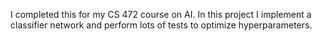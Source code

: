 I completed this for my CS 472 course on AI. In this project I implement a classifier network and perform lots of tests to optimize hyperparameters. 
